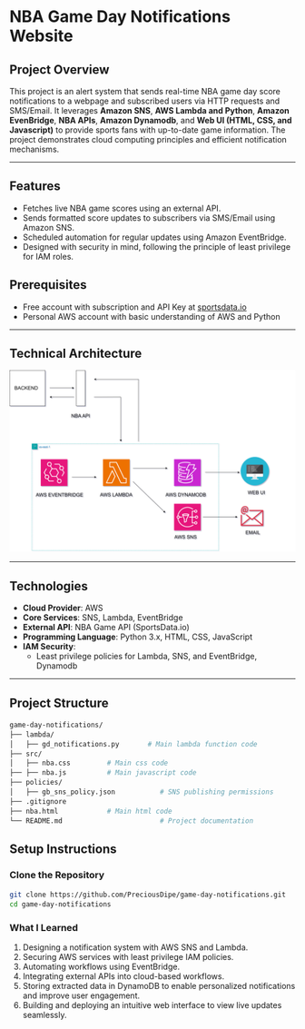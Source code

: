 # NBA Game Day Notifications Website

## **Project Overview**
This project is an alert system that sends real-time NBA game day score notifications to a webpage and subscribed users via HTTP requests and SMS/Email. It leverages **Amazon SNS**, **AWS Lambda and Python**, **Amazon EvenBridge**, **NBA APIs**, **Amazon Dynamodb**, and **Web UI (HTML, CSS, and Javascript)** to provide sports fans with up-to-date game information. The project demonstrates cloud computing principles and efficient notification mechanisms.

---

## **Features**
- Fetches live NBA game scores using an external API.
- Sends formatted score updates to subscribers via SMS/Email using Amazon SNS.
- Scheduled automation for regular updates using Amazon EventBridge.
- Designed with security in mind, following the principle of least privilege for IAM roles.

## **Prerequisites**
- Free account with subscription and API Key at [sportsdata.io](https://sportsdata.io/)
- Personal AWS account with basic understanding of AWS and Python

---

## **Technical Architecture**
![nba_API](https://github.com/PreciousDipe/game-day-notifications/blob/main/assets/game-day-notifications.drawio.svg)


---


## **Technologies**
- **Cloud Provider**: AWS
- **Core Services**: SNS, Lambda, EventBridge
- **External API**: NBA Game API (SportsData.io)
- **Programming Language**: Python 3.x, HTML, CSS, JavaScript
- **IAM Security**:
  - Least privilege policies for Lambda, SNS, and EventBridge, Dynamodb

---

## **Project Structure**
```bash
game-day-notifications/
├── lambda/
│   ├── gd_notifications.py       # Main lambda function code
├── src/
│   ├── nba.css         # Main css code
├── ├── nba.js          # Main javascript code
├── policies/
│   ├── gb_sns_policy.json           # SNS publishing permissions
├── .gitignore
├── nba.html            # Main html code
└── README.md                        # Project documentation
```

## **Setup Instructions**

### **Clone the Repository**
```bash
git clone https://github.com/PreciousDipe/game-day-notifications.git
cd game-day-notifications
```

### **What I Learned**
1. Designing a notification system with AWS SNS and Lambda.
2. Securing AWS services with least privilege IAM policies.
3. Automating workflows using EventBridge.
4. Integrating external APIs into cloud-based workflows.
5. Storing extracted data in DynamoDB to enable personalized notifications and improve user engagement.
6. Building and deploying an intuitive web interface to view live updates seamlessly.
